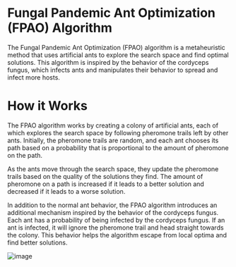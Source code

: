 
# Fungal Pandemic Ant Optimization (FPAO) Algorithm

The Fungal Pandemic Ant Optimization (FPAO) algorithm is a metaheuristic method that uses artificial ants to explore the search space and find optimal solutions. This algorithm is inspired by the behavior of the cordyceps fungus, which infects ants and manipulates their behavior to spread and infect more hosts.

# How it Works

The FPAO algorithm works by creating a colony of artificial ants, each of which explores the search space by following pheromone trails left by other ants. Initially, the pheromone trails are random, and each ant chooses its path based on a probability that is proportional to the amount of pheromone on the path.

As the ants move through the search space, they update the pheromone trails based on the quality of the solutions they find. The amount of pheromone on a path is increased if it leads to a better solution and decreased if it leads to a worse solution.

In addition to the normal ant behavior, the FPAO algorithm introduces an additional mechanism inspired by the behavior of the cordyceps fungus. Each ant has a probability of being infected by the cordyceps fungus. If an ant is infected, it will ignore the pheromone trail and head straight towards the colony. This behavior helps the algorithm escape from local optima and find better solutions.


![image](https://user-images.githubusercontent.com/64318469/227767151-d2b264fa-275d-4de1-a2f9-e9724ad99eb4.png)
